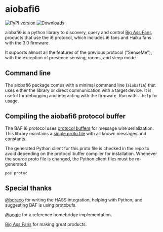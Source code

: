 # aiobafi6

[![PyPI version](https://badge.fury.io/py/aiobafi6.svg)](https://badge.fury.io/py/aiobafi6)
[![Downloads](https://pepy.tech/badge/aiobafi6)](https://pepy.tech/project/aiobafi6)

aiobafi6 is a python library to discovery, query and control
[Big Ass Fans](https://bigassfans.com) products that use the i6 protocol, which
includes i6 fans and Haiku fans with the 3.0 firmware.

It supports almost all the features of the previous protocol ("SenseMe"), with
the exception of presence sensing, rooms, and sleep mode.

## Command line

The aiobafi6 package comes with a minimal command line (`aiobafi6`) that uses
either the library or direct communication with a target device. It is useful
for debugging and interacting with the firmware. Run with `--help` for usage.

## Compiling the aiobafi6 protocol buffer

The BAF i6 protocol uses
[protocol buffers](https://developers.google.com/protocol-buffers) for message
wire serialization. This library maintains a
[single proto file](proto/aiobafi6.proto) with all known messages and constants.

The generated Python client for this proto file is checked in the repo to avoid
depending on the protocol buffer compiler for installation. Whenever the source
proto file is changed, the Python client files must be re-generated.

`poe protoc`

## Special thanks

[@bdraco](https://github.com/bdraco) for writing the HASS integration, helping with
Python, and suggesting BAF is using protobufs.

[@oogje](https://github.com/oogje) for a reference homebridge implementation.

[Big Ass Fans](https://www.bigassfans.com) for making great products.
